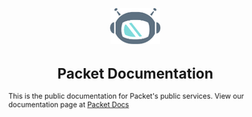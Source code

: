 <p align="center">
	<img alt="packetbot" src="images/packetbot.png" width="100px" />
	<h1 align="center"> Packet Documentation </h1>
</p>

This is the public documentation for Packet's public services.
View our documentation page at [Packet Docs](https://www.packet.com/docs/)

